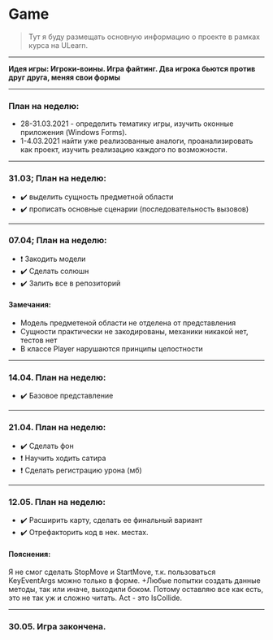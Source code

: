 # Game

> Тут я буду размещать основную информацию о проекте в рамках курса на ULearn.

---

**Идея игры: Игроки-воины. Игра файтинг. Два игрока бьются против друг друга, меняя свои формы**

---

### План на неделю:
* 28-31.03.2021 - определить тематику игры, изучить оконные приложения (Windows Forms).
* 1-4.03.2021 найти уже реализованные аналоги, проанализировать как проект, изучить реализацию каждого по возможности.

---

### 31.03; План на неделю:
* :heavy_check_mark: выделить сущность предметной области
* :heavy_check_mark: прописать основные сценарии (последовательность вызовов)

---

### 07.04; План на неделю:
* :heavy_exclamation_mark: Закодить модели
* :heavy_check_mark: Сделать солюшн
* :heavy_check_mark: Залить все в репозиторий

#### Замечания:
* Модель предметеной области не отделена от представления
* Сущности практически не закодированы, механики никакой нет, тестов нет
* В классе Player нарушаются принципы целостности

---

### 14.04. План на неделю:
* :heavy_check_mark: Базовое представление

---

### 21.04. План на неделю:
* :heavy_check_mark: Сделать фон
* :heavy_exclamation_mark: Научить ходить сатира
* :heavy_exclamation_mark: Сделать регистрацию урона (мб)

---

### 12.05. План на неделю:
* :heavy_check_mark: Расширить карту, сделать ее финальный вариант
* :heavy_check_mark: Отрефакторить код в нек. местах.

#### Пояснения:
Я не смог сделать StopMove и StartMove, т.к. пользоваться KeyEventArgs
можно только в форме. +Любые попытки создать данные методы, так или иначе,
выходили боком. Потому оставляю все как есть, это не так уж и сложно читать.
Act - это IsCollide.

---

### 30.05. Игра закончена.

